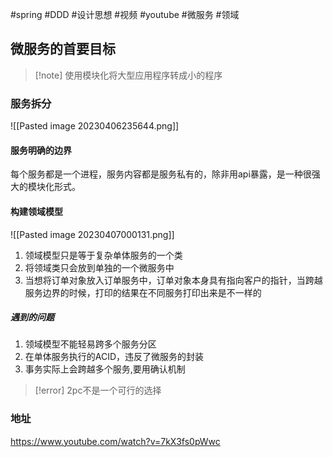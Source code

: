 #spring #DDD #设计思想 #视频 #youtube #微服务 #领域


## 微服务的首要目标

> [!note] 使用模块化将大型应用程序转成小的程序

### 服务拆分

![[Pasted image 20230406235644.png]]

#### 服务明确的边界

每个服务都是一个进程，服务内容都是服务私有的，除非用api暴露，是一种很强大的模块化形式。

#### 构建领域模型
![[Pasted image 20230407000131.png]]

1. 领域模型只是等于复杂单体服务的一个类
2. 将领域类只会放到单独的一个微服务中
3. 当想将订单对象放入订单服务中，订单对象本身具有指向客户的指针，当跨越服务边界的时候，打印的结果在不同服务打印出来是不一样的

##### 遇到的问题

1. 领域模型不能轻易跨多个服务分区
2. 在单体服务执行的ACID，违反了微服务的封装
3. 事务实际上会跨越多个服务,要用确认机制
> [!error] 2pc不是一个可行的选择


### 地址
https://www.youtube.com/watch?v=7kX3fs0pWwc


